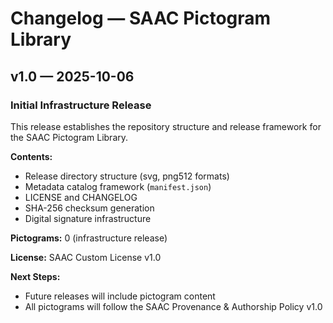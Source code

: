 # Changelog — SAAC Pictogram Library

## v1.0 — 2025-10-06

### Initial Infrastructure Release

This release establishes the repository structure and release framework for the SAAC Pictogram Library.

**Contents:**
- Release directory structure (svg, png512 formats)
- Metadata catalog framework (`manifest.json`)
- LICENSE and CHANGELOG
- SHA-256 checksum generation
- Digital signature infrastructure

**Pictograms:** 0 (infrastructure release)

**License:** SAAC Custom License v1.0

**Next Steps:**
- Future releases will include pictogram content
- All pictograms will follow the SAAC Provenance & Authorship Policy v1.0
